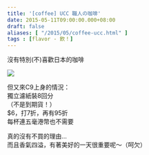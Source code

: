 ```yaml
---
title: '[coffee] UCC 職人の咖啡'
date: 2015-05-11T09:00:00.000+08:00
draft: false
aliases: [ "/2015/05/coffee-ucc.html" ]
tags : [flavor - 飲！]
---
```


沒有特別(不)喜歡日本的咖啡  

![](/images/uccbag.jpg)

但又來C9上身的情況：  
獨立濾紙裝8回分  
（不是到期貨！）  
$6，打7折，再有95折  
每杯連五毫港幣也不需要  
  
真的沒有不買的理由...  
而且香氣四溢，有著美好的一天很重要呢～（呵欠）
